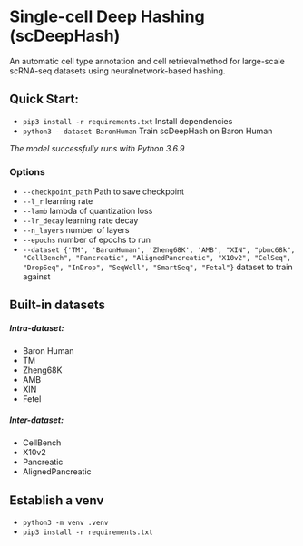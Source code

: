 # Single-cell Deep Hashing (scDeepHash)
An automatic cell type annotation and cell retrievalmethod for large-scale scRNA-seq datasets using neuralnetwork-based hashing.

## Quick Start:
- `pip3 install -r requirements.txt` Install dependencies
- `python3 --dataset BaronHuman` Train scDeepHash on Baron Human

*The model successfully runs with Python 3.6.9*


### Options
  - `--checkpoint_path` Path to save checkpoint
  - `--l_r`             learning rate
  - `--lamb`           lambda of quantization loss
  - `--lr_decay`   learning rate decay
  - `--n_layers`   number of layers
  - `--epochs`       number of epochs to run
  - `--dataset {'TM', 'BaronHuman', 'Zheng68K', 'AMB', "XIN", "pbmc68k",
                        "CellBench", "Pancreatic", "AlignedPancreatic",
                        "X10v2", "CelSeq", "DropSeq", "InDrop", "SeqWell", "SmartSeq",
                        "Fetal"}`
                        dataset to train against
                          
## Built-in datasets
##### Intra-dataset:
 - Baron Human
 - TM
 - Zheng68K
 - AMB
 - XIN
 - Fetel

##### Inter-dataset:
 - CellBench
 - X10v2
 - Pancreatic
 - AlignedPancreatic
 
## Establish a venv
- `python3 -m venv .venv`
- `pip3 install -r requirements.txt`
